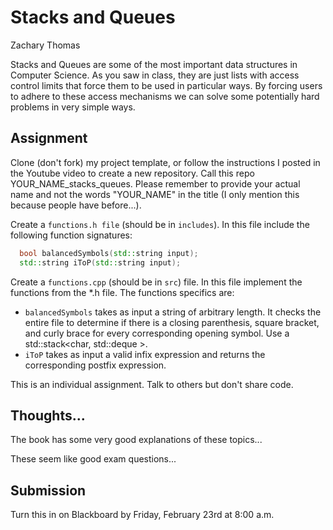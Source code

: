 # Stacks and Queues

Zachary Thomas

Stacks and Queues are some of the most important data structures in Computer Science.  As you saw in class, they are just lists with access control limits that force them to be used in particular ways.  By forcing users to adhere to these access mechanisms we can solve some potentially hard problems in very simple ways.

## Assignment

Clone (don't fork) my project template, or follow the instructions I posted in the Youtube video to create a new repository.  Call this repo YOUR_NAME_stacks_queues.  Please remember to provide your actual name and not the words "YOUR_NAME" in the title (I only mention this because people have before...).

Create a ```functions.h file``` (should be in ```includes```).  In this file include the following function signatures:

```C++
  bool balancedSymbols(std::string input);
  std::string iToP(std::string input);
```

Create a ```functions.cpp``` (should be in ```src```) file.  In this file implement the functions from the \*.h file.  The functions specifics are:

- ```balancedSymbols``` takes as input a string of arbitrary length.  It checks the entire file to determine if there is a closing parenthesis, square bracket, and curly brace for every corresponding opening symbol.  Use a std::stack<char, std::deque<char> >.
- ```iToP``` takes as input a valid infix expression and returns the corresponding postfix expression.  

This is an individual assignment.  Talk to others but don't share code.

## Thoughts...

The book has some very good explanations of these topics...

These seem like good exam questions...

## Submission

Turn this in on Blackboard by Friday, February 23rd at 8:00 a.m.
